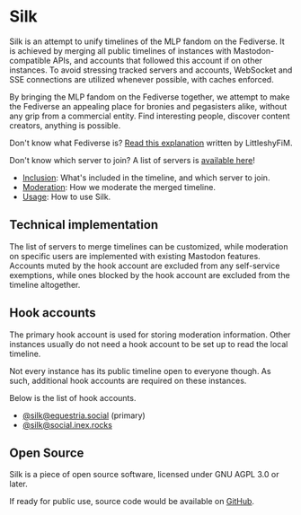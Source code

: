 # Silk
Silk is an attempt to unify timelines of the MLP fandom on the Fediverse. It is achieved by merging all public timelines of instances with Mastodon-compatible APIs, and accounts that followed this account if on other instances. To avoid stressing tracked servers and accounts, WebSocket and SSE connections are utilized whenever possible, with caches enforced.

By bringing the MLP fandom on the Fediverse together, we attempt to make the Fediverse an appealing place for bronies and pegasisters alike, without any grip from a commercial entity. Find interesting people, discover content creators, anything is possible.

Don't know what Fediverse is? [Read this explanation](https://www.littleshyfim.com/brony-mastodon) written by LittleshyFiM.

Don't know which server to join? A list of servers is [available here](include.md#instances)!

* [Inclusion](include.md): What's included in the timeline, and which server to join.
* [Moderation](mod.md): How we moderate the merged timeline.
* [Usage](use.md): How to use Silk.

## Technical implementation
The list of servers to merge timelines can be customized, while moderation on specific users are implemented with existing Mastodon features. Accounts muted by the hook account are excluded from any self-service exemptions, while ones blocked by the hook account are excluded from the timeline altogether.

## Hook accounts
The primary hook account is used for storing moderation information. Other instances usually do not need a hook account to be set up to read the local timeline.

Not every instance has its public timeline open to everyone though. As such, additional hook accounts are required on these instances.

Below is the list of hook accounts.

* [@silk@equestria.social](https://equestria.social/@silk) (primary)
* [@silk@social.inex.rocks](https://social.inex.rocks/@silk)

## Open Source
Silk is a piece of open source software, licensed under GNU AGPL 3.0 or later.

If ready for public use, source code would be available on [GitHub](https://github.com/ltgcgo/silk/).

